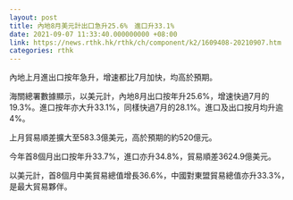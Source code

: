 ```yaml
---
layout: post
title: 內地8月美元計出口急升25.6%　進口升33.1%
date: 2021-09-07 11:33:40.000000000 +08:00
link: https://news.rthk.hk/rthk/ch/component/k2/1609408-20210907.htm
categories: rthk
---
```


內地上月進出口按年急升，增速都比7月加快，均高於預期。

海關總署數據顯示，以美元計，內地8月出口按年升25.6%，增速快過7月的19.3%。進口按年亦大升33.1%，同樣快過7月的28.1%。進口及出口按月均升逾4%。

上月貿易順差擴大至583.3億美元，高於預期的約520億元。

今年首8個月出口按年升33.7%，進口亦升34.8%，貿易順差3624.9億美元。

以美元計，首8個月中美貿易總值增長36.6%，中國對東盟貿易總值亦升33.3%，是最大貿易夥伴。
